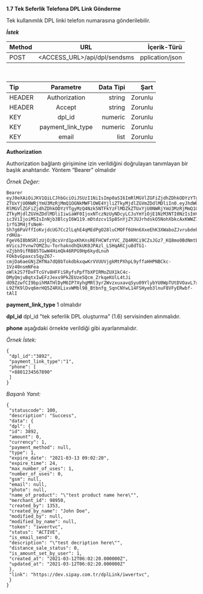 **1.7 Tek Seferlik Telefona DPL Link Gönderme**

Tek kullanımlık DPL linki telefon numarasına gönderilebilir.

  **_İstek_**
  </br>

| Method                        | URL                        | İçerik-Türü         |
| :-------------------------- | :---------------------------: | -------------------: |
| POST | <ACCESS_URL>/api/dpl/sendsms	| pplication/json |
</br>

| Tip                       | Parametre                        | Data Tipi         | Şart |
| :-------------------------- | :---------------------------: | -------------------: | -------------------: |
| HEADER | Authorization | string | Zorunlu |
| HEADER | Accept | string | Zorunlu |
| KEY | dpl_id | numeric | Zorunlu |
| KEY | payment_link_type | numeric | Zorunlu |
| KEY | email | list | Zorunlu |

**Authorization**

Authorization bağlantı girişimine izin verildiğini doğrulayan tanımlayan bir başlık anahtarıdır. Yöntem “Bearer” olmalıdır

_Örnek Değer:_

```markup
Bearer
eyJ0eXAiOiJKV1QiLCJhbGciOiJSUzI1NiIsImp0aSI6ImRlMGVlZGFiZjdhZDhkODYzYTgyMzQ4Nzk5NTFkYzFlMDZk
ZTUxYjU0NWRjYmU3MzRjMmQ1OGNkMWFlOWE4YjliZTkyMjdlZGVmZDdlMDliIn0.eyJhdWQiOiIxNSIsImp0aSI6Im
RlMGVlZGFiZjdhZDhkODYzYTgyMzQ4Nzk5NTFkYzFlMDZkZTUxYjU0NWRjYmU3MzRjMmQ1OGNkMWFlOWE4Yjli
ZTkyMjdlZGVmZDdlMDliIiwiaWF0IjoxNTczNzUyNDcyLCJuYmYiOjE1NzM3NTI0NzIsImV4cCI6MTYwNTM3NDg3Miw
ic3ViIjoiMSIsInNjb3BlcyI6W119.mDtdzcv15p8SnYjZYJUJrhdskO5NohXbkcAxKWWZ72lNtrg86RZ1yxQwfQlRu6IPoa
1rfG3M4jfsNeH-Sh7g6PaVffIoKvjdcUG7Cc2lLqhE4qMEdPgO28luCMOFf6UHn6XxeEhK3XWaboZJvrubdeb0t04a6bt
rdHUa-FgeV6I8bNSRlzUjOjBcsVrd1pxKhKnsREFHCWfzYVC_ZQ4RRCi9CZsJGz7_KQ8mo0BdNmtbNKwfvYkpcds
mVicsJYvnw7OMZ3u-TorhakndhQkUK0JPAzl_LSHqAKCju8dTG1-vZjbh9ifRB85TGwW4HimQk46RPG9Hp6kydLnuh
FOkbvGpaxcs5qyZ67-cmjDa6aeGNjZHfNa7dQ8bTokdbkxqwKrVVUUVjgkMtPXhpL9yffaHHPNBCkc-1Vz40nsmNFea
oWlk2S7fDxFTcGYv8HFFiSRyfsPpfTbXPIRMoZUX1kC4c-DMyQmjuBqtxIwEFzJexs9PkZEUze5Qcm_ZrkqeKUlL4tJi
dO9ZzwfCI9bpihMATHlDyM6IP7XyhgMRt3yr2WvzxuxavqSyu09YlybYU0WpTUtDVOavL7xnuKBXhwDSoCjtCMh__t
L9ZfK9lDvq6mrHQ5Z4RXLixvWMbl98_Btbnfg_SqnCNYwL14FSHyeb3lnuF8VFyERwbf-tAlI
```

<b>payment_link_type</b> 1 olmalıdır

**dpl_id** dpl_id "tek seferlik DPL oluşturma" (1.6) servisinden alınmalıdır.

**phone** aşağıdaki örnekte verildiği gibi ayarlanmalıdır.

_Örnek İstek:_

```markup
{
 "dpl_id":"3892",
 "payment_link_type":"1",
 "phone": [
 "+8801234567890"
 ]
}
```

_Başarılı Yanıt:_

```markup
{
 "statuscode": 100,
 "description": "Success",
 "data": {
 "dpl": {
 "id": 3892,
 "amount": 0,
 "currency": 1,
 "payment_method": null,
 "type": 1,
 "expire_date": "2021-03-13 09:02:20",
 "expire_time": 24,
 "max_number_of_uses": 1,
 "number_of_uses": 0,
 "gsm": null,
 "email": null,
 "photo": null,
 "name_of_product": "\"test product name here\"",
 "merchant_id": 98950,
 "created_by": 1353,
 "created_by_name": "John Doe",
 "modified_by": null,
 "modified_by_name": null,
 "token": "iwvertvc",
 "status": "ACTIVE",
 "is_email_send": 0,
 "description": "\"test decription here\"",
 "distance_sale_status": 0,
 "is_amount_set_by_user": 1,
 "created_at": "2021-03-12T06:02:20.000000Z",
 "updated_at": "2021-03-12T06:02:20.000000Z"
 },
 "link": "https://dev.sipay.com.tr/dplLink/iwvertvc",
 }
}
```
